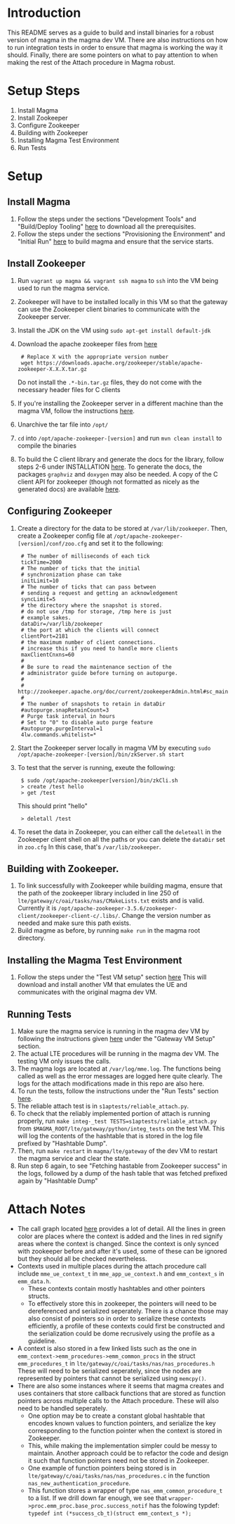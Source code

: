 # Introduction
This README serves as a guide to build and install binaries for a robust 
version of magma in the magma dev VM. There are also instructions on how to 
run integration tests in order to ensure that magma is working the way it 
should. Finally, there are some pointers on what to pay attention to when 
making the rest of the Attach procedure in Magma robust.

# Setup Steps
1. Install Magma
2. Install Zookeeper
3. Configure Zookeeper
4. Building with Zookeeper
5. Installing Magma Test Environment
6. Run Tests

# Setup
## Install Magma
1. Follow the steps under the sections "Development Tools" and "Build/Deploy Tooling" [here](https://facebookincubator.github.io/magma/docs/basics/prerequisites) to download all the prerequisites.
2. Follow the steps under the sections "Provisioning the Environment" and "Initial Run" [here](https://facebookincubator.github.io/magma/docs/basics/quick_start_guide) to build magma and ensure that the service starts.

## Install Zookeeper
1. Run `vagrant up magma && vagrant ssh magma` to `ssh` into the VM being used to run the magma service.
2. Zookeeper will have to be installed locally in this VM so that the gateway can use the Zookeeper client binaries to communicate with the Zookeeper server. 
3. Install the JDK on the VM using `sudo apt-get install default-jdk`
4. Download the apache zookeeper files from [here](https://downloads.apache.org/zookeeper/stable/)

        # Replace X with the appropriate version number
        wget https://downloads.apache.org/zookeeper/stable/apache-zookeeper-X.X.X.tar.gz

    Do not install the `.*-bin.tar.gz` files, they do not come with the necessary header files for C clients
5. If you're installing the Zookeeper server in a different machine than the magma VM, follow the instructions [here](https://linuxconfig.org/how-to-install-and-configure-zookeeper-in-ubuntu-18-04).
6. Unarchive the tar file into `/opt/`
7. `cd` into `/opt/apache-zookeeper-[version]` and run `mvn clean install` to compile the binaries
8. To build the C client library and generate the docs for the library, follow steps 2-6 under INSTALLATION [here](https://github.com/apache/zookeeper/blob/master/zookeeper-client/zookeeper-client-c/README). To generate the docs, the packages `graphviz` and `doxygen` may also be needed. A copy of the C client API for zookeeper (though not formatted as nicely as the generated docs) are available [here](https://zookeeper.dpldocs.info/deimos.zookeeper.zookeeper.html).

## Configuring Zookeeper
1. Create a directory for the data to be stored at `/var/lib/zookeeper`. Then, create a Zookeeper config file at `/opt/apache-zookeeper-[version]/conf/zoo.cfg` and set it to the following:

        # The number of milliseconds of each tick
        tickTime=2000
        # The number of ticks that the initial 
        # synchronization phase can take
        initLimit=10
        # The number of ticks that can pass between 
        # sending a request and getting an acknowledgement
        syncLimit=5
        # the directory where the snapshot is stored.
        # do not use /tmp for storage, /tmp here is just 
        # example sakes.
        dataDir=/var/lib/zookeeper
        # the port at which the clients will connect
        clientPort=2181
        # the maximum number of client connections.
        # increase this if you need to handle more clients
        maxClientCnxns=60
        #
        # Be sure to read the maintenance section of the 
        # administrator guide before turning on autopurge.
        #
        # http://zookeeper.apache.org/doc/current/zookeeperAdmin.html#sc_maintenance
        #
        # The number of snapshots to retain in dataDir
        #autopurge.snapRetainCount=3
        # Purge task interval in hours
        # Set to "0" to disable auto purge feature
        #autopurge.purgeInterval=1
        4lw.commands.whitelist=*
2. Start the Zookeeper server locally in magma VM by executing `sudo /opt/apache-zookeeper-[version]/bin/zkServer.sh start`
3. To test that the server is running, exeute the following:

        $ sudo /opt/apache-zookeeper[version]/bin/zkCli.sh
        > create /test hello
        > get /test 
    This should print "hello"

        > deletall /test
4. To reset the data in Zookeeper, you can either call the `deleteall` in the Zookeeper client shell on all the paths or you can delete the `dataDir` set in `zoo.cfg` In this case, that's `/var/lib/zookeeper`.

## Building with Zookeeper.
1. To link successfully with Zookeeper while building magma, ensure that the path of the zookeeper library included in line 250 of `lte/gateway/c/oai/tasks/nas/CMakeLists.txt` exists and is valid. Currently it is `/opt/apache-zookeeper-3.5.6/zookeeper-client/zookeeper-client-c/.libs/`. Change the version number as needed and make sure this path exists.
2. Build magme as before, by running `make run` in the magma root directory.

## Installing the Magma Test Environment
1. Follow the steps under the "Test VM setup" section [here](https://github.com/facebookincubator/magma/blob/master/docs/readmes/lte/s1ap_tests.md) This will download and install another VM that emulates the UE and communicates with the original magma dev VM.

## Running Tests
1. Make sure the magma service is running in the magma dev VM by following the instructions given [here](https://github.com/facebookincubator/magma/blob/master/docs/readmes/lte/s1ap_tests.md) under the "Gateway VM Setup" section.
2. The actual LTE procedures will be running in the magma dev VM. The testing VM only issues the calls. 
3. The magma logs are located at `/var/log/mme.log`. The functions being called as well as the error messages are logged here quite clearly. The logs for the attach modifications made in this repo are also here.
4. To run the tests, follow the instructions under the "Run Tests" section [here](https://github.com/facebookincubator/magma/blob/master/docs/readmes/lte/s1ap_tests.md). 
5. The reliable attach test is in `s1aptests/reliable_attach.py`. 
6. To check that the reliably implemented portion of attach is running properly, run `make integ-_test TESTS=s1aptests/reliable_attach.py` from `$MAGMA_ROOT/lte/gateway/python/integ_tests` on the test VM. This will log the contents of the hashtable that is stored in the log file prefixed by "Hashtable Dump". 
7. Then, run `make restart` in `magma/lte/gateway` of the dev VM to restart the magma service and clear the state.
8. Run step 6 again, to see "Fetching hastable from Zookeeper success" in the logs, followed by a dump of the hash table that was fetched prefixed again by "Hashtable Dump"

# Attach Notes
* The call graph located [here](https://github.com/gsuresh97/magma/blob/master/docs/readmes/lte/Attach_call_flow_in_Magma.png) provides a lot of detail. All the lines in green color are places where the context is added and the lines in red signify areas where the context is changed. Since the context is only synced with zookeeper before and after it's used, some of these can be ignored but they should all be checked nevertheless. 
* Contexts used in multiple places during the attach procedure call include  `mme_ue_context_t` in `mme_app_ue_context.h` and `emm_context_s` in `emm_data.h`. 
  * These contexts contain mostly hashtables and other pointers structs.
  * To effectively store this in zookeeper, the pointers will need to be dereferenced and serialized seperately. There is a chance those may also consist of pointers so in order to serialize these contexts efficiently, a profile of these contexts could first be constructed and the serialization could be dome recrusively using the profile as a guideline.
* A context is also stored in a few linked lists such as the one in `emm_context->emm_procedures->emm_common_procs` in the struct `emm_procedures_t` in `lte/gateway/c/oai/tasks/nas/nas_procedures.h` These will need to be serialized seperately, since the nodes are represented by pointers that cannot be serialized using `memcpy()`.
* There are also some instances where it seems that magma creates and uses containers that store callback functions that are stored as function pointers across multiple calls to the Attach procedure. These will also need to be handled seperately. 
  * One option may be to create a constant global hashtable that encodes known values to function pointers, and serialize the key corresponding to the function pointer when the context is stored in Zookeeper. 
  * This, while making the implementation simpler could be messy to maintain. Another approach could be to refactor the code and design it such that function pointers need not be stored in Zookeeper.
  * One example of function pointers being stored is in `lte/gateway/c/oai/tasks/nas/nas_procedures.c` in the function `nas_new_authentication_procedure`.
  * This function stores a wrapper of type `nas_emm_common_procedure_t` to a list. If we drill down far enough, we see that `wrapper->proc.emm_proc.base_proc.success_notif` has the folowing typdef: `typedef int (*success_cb_t)(struct emm_context_s *);`